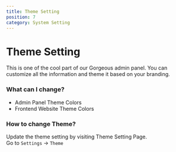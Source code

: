 ```yaml
---
title: Theme Setting
position: 7
category: System Setting
---
```

# Theme Setting
This is one of the cool part of our Gorgeous admin panel. You can customize all the information and theme it based on your branding.

### What can I change?
- Admin Panel Theme Colors
- Frontend Website Theme Colors

### How to change Theme?

Update the theme setting by visiting Theme Setting Page. <br>
Go to `Settings` -> `Theme`


